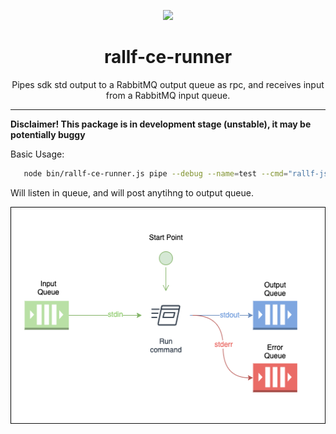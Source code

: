 
<!-- Docs links -->
<p align="center">
  <a href="http://rallf.com">
    <img src="https://avatars2.githubusercontent.com/u/24513128?s=200&v=4" height="100">
  </a>
</p>
<h1 align="center">rallf-ce-runner</h1>

<div align="center">
  <p>Pipes sdk std output to a RabbitMQ output queue as rpc, and receives input from a RabbitMQ input queue.</p>
</div>

****

**Disclaimer! This package is in development stage (unstable), it may be potentially buggy**


Basic Usage:
```sh
   node bin/rallf-ce-runner.js pipe --debug --name=test --cmd="rallf-js run -t ./test-task/basic-example"
```

Will listen in queue, and will post anytihng to output queue.

![](./rallf-ce-runner.png)
